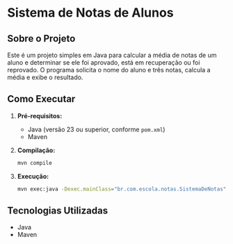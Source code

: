 # Sistema de Notas de Alunos

## Sobre o Projeto

Este é um projeto simples em Java para calcular a média de notas de um aluno e determinar se ele foi aprovado, está em recuperação ou foi reprovado. O programa solicita o nome do aluno e três notas, calcula a média e exibe o resultado.

## Como Executar

1.  **Pré-requisitos:**
    *   Java (versão 23 ou superior, conforme `pom.xml`)
    *   Maven

2.  **Compilação:**
    ```bash
    mvn compile
    ```

3.  **Execução:**
    ```bash
    mvn exec:java -Dexec.mainClass="br.com.escola.notas.SistemaDeNotas"
    ```

## Tecnologias Utilizadas

*   Java
*   Maven
